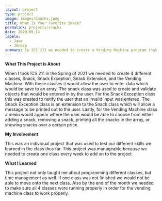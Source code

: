 ```yaml
---
layout: project
type: project
image: images/Snacks.jpeg
title: What Is Your Favorite Snack?
permalink: projects/snacks
date: 2020-09-14
labels:
  - Java
  - JGrasp
summary: In ICS 211 we needed to create a Vending Machine program that would print out the barcode, price, name, and calories of the snack of your choice.
---
```


**What This Project is About** 

When I took ICS 211 in the Spring of 2021 we needed to create 4 different classes, Snack, Snack Exception, Snack Extension, and the Vending Machine. With these classes it would allow the user to enter data which would be save to an array. The snack class was used to create and validate objects that would be entered in by the user. For the Snack Exception class this was created to notify the user that an invalid input was entered. The Snack Exception class is an extension to the Snack class which will allow a message to be printed out to the user. Lastly, for the Vending Machine class a menu would appear where the user would be able to choose from either adding a snack, removing a snack, printing all the snacks in the array, or showing snacks over a certain price. 

**My Involvement**

This was an individual project that was used to test our different skills we learned in the class thus far. This project was manageable because we needed to create one class every week to add on to the project. 

**What I Learned**

This project not only taught me about programming different classes, but time management as well. If one class was not finished we would not be able to move onto the next class. Also by the end of the month we needed to make sure all 4 classes were running properly in order for the vending machine class to work properly. 
